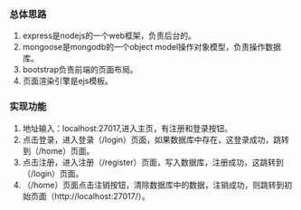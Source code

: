 ### 总体思路
1. express是nodejs的一个web框架，负责后台的。
2. mongoose是mongodb的一个object model操作对象模型，负责操作数据库。
3. bootstrap负责前端的页面布局。
4. 页面渲染引擎是ejs模板。

### 实现功能
1. 地址输入：localhost:27017,进入主页，有注册和登录按钮。
2. 点击登录，进入登录（/login）页面，如果数据库中存在，这登录成功，跳转到（/home）页面。
3. 点击注册，进入注册（/register）页面，写入数据库，注册成功，这跳转到（/login）页面。
4. （/home）页面点击注销按钮，清除数据库中的数据，注销成功，则跳转到初始页面（http://localhost:27017/）。
